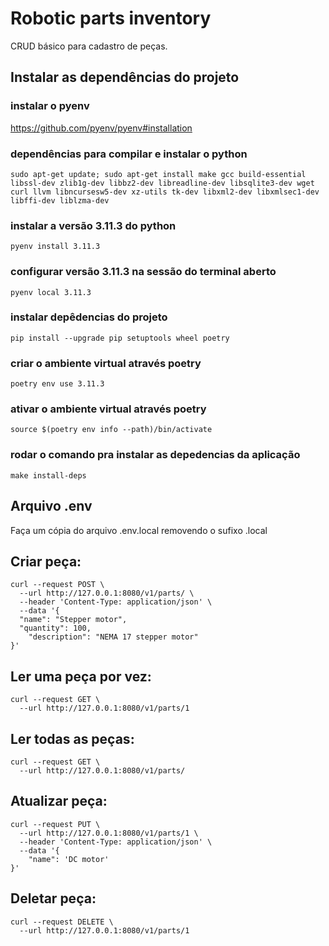 # Robotic parts inventory
CRUD básico para cadastro de peças.

## Instalar as dependências do projeto

### instalar o pyenv
https://github.com/pyenv/pyenv#installation

### dependências para compilar e instalar o python
`sudo apt-get update; sudo apt-get install make gcc build-essential libssl-dev zlib1g-dev libbz2-dev libreadline-dev libsqlite3-dev wget curl llvm libncursesw5-dev xz-utils tk-dev libxml2-dev libxmlsec1-dev libffi-dev liblzma-dev`

### instalar a versão 3.11.3 do python
`pyenv install 3.11.3`

### configurar versão 3.11.3 na sessão do terminal aberto
`pyenv local 3.11.3`

### instalar depêdencias do projeto
`pip install --upgrade pip setuptools wheel poetry`

### criar o ambiente virtual através poetry
`poetry env use 3.11.3`

### ativar o ambiente virtual através poetry
`source $(poetry env info --path)/bin/activate`

### rodar o comando pra instalar as depedencias da aplicação
`make install-deps`

## Arquivo .env

Faça um cópia do arquivo .env.local removendo o sufixo .local

## Criar peça:
```
curl --request POST \
  --url http://127.0.0.1:8080/v1/parts/ \
  --header 'Content-Type: application/json' \
  --data '{
  "name": "Stepper motor",
  "quantity": 100,
	"description": "NEMA 17 stepper motor"
}'
```

## Ler uma peça por vez:
```
curl --request GET \
  --url http://127.0.0.1:8080/v1/parts/1
```

## Ler todas as peças:
```
curl --request GET \
  --url http://127.0.0.1:8080/v1/parts/
```

## Atualizar peça:
```
curl --request PUT \
  --url http://127.0.0.1:8080/v1/parts/1 \
  --header 'Content-Type: application/json' \
  --data '{
	"name": 'DC motor'
}'
```

## Deletar peça:
```
curl --request DELETE \
  --url http://127.0.0.1:8080/v1/parts/1
```
